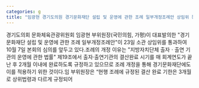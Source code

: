 ```yaml
---
categories: g
title: "임광현 경기도의원 경기문화재단 설립 및 운영에 관한 조례 일부개정조례안 상임위 통과"
---
```

경기도의회 문화체육관광위원회 임광현 부위원장(국민의힘, 가평)이 대표발의한 "경기문화재단 설립 및 운영에 관한 조례 일부개정조례안"이 23일 소관 상임위를 통과하여 10월 7일 본회의 심의를 앞두고 있다.조례의 개정 이유는 "지방자치단체 출자ㆍ출연 기관의 운영에 관한 법률" 제19조에서 출자·출연기관의 결산완료 시기를 매 회계연도가 끝난 후 2개월 이내에 완료하도록 규정하고 있으므로 조례 개정을 통해 경기문화재단에도 이를 적용하기 위한 것이다.임 부위원장은 “현행 조례에 규정된 결산 완료 기한은 3개월로 상위법령과 다르게 규정되어